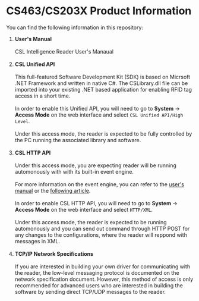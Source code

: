 # CS463/CS203X Product Information

You can find the following information in this repository:

1. **User's Manual**
<br><br>
CSL Intelligence Reader User's Manaual
<br><br>
2. **CSL Unified API**
<br><br>
This full-featured Software Development Kit (SDK) is based on Micrsoft .NET Framework and written in native C#.  The CSLibrary.dll file can be imported into your existing .NET based application for enabling RFID tag access in a short time.
<br><br>
In order to enable this Unified API, you will need to go to **System** -> **Access Mode** on the web interface and select ```CSL Unified API/High Level```.
<br><br>
Under this access mode, the reader is expected to be fully controlled by the PC running the associated library and software.
<br><br>
3. **CSL HTTP API**
<br><br>
Under this access mode, you are expecting reader will be running automonously with with its built-in event engine.
<br><br>
For more information on the event engine, you can refer to the [user's manual](./1%20-%20User%20Manual/CSL-Intelligent-Fixed-Reader-User-Manual.pdf) or the [following article](https://cslrfid.github.io/2020-03-26-cs463-getting-started/).
<br><br>
In order to enable CSL HTTP API, you will need to go to **System** -> **Access Mode** on the web interface and select ```HTTP/XML```.
<br><br>
Under this access mode, the reader is expected to be running automonously and you can send out command through HTTP POST for any changes to the configurations, where the reader will reppond with messages in XML.
<br><br>
4. **TCP/IP Network Specifications**
<br><br>
If you are interested in building your own driver for communicating with the reader, the low-level messaging protocol is documented on the network specification document.  However, this method of access is only recommended for advanced users who are interested in building the software by sending direct TCP/UDP messages to the reader.



